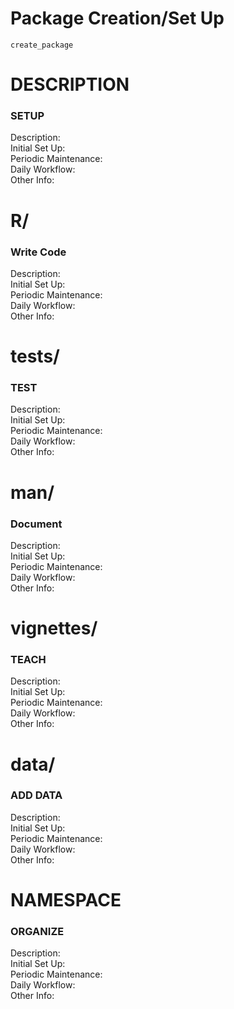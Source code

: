 # Package Creation/Set Up

    create_package

# DESCRIPTION

### SETUP

Description:  
Initial Set Up:  
Periodic Maintenance:  
Daily Workflow:  
Other Info:

# R/

### Write Code

Description:  
Initial Set Up:  
Periodic Maintenance:  
Daily Workflow:  
Other Info:

# tests/

### TEST

Description:  
Initial Set Up:  
Periodic Maintenance:  
Daily Workflow:  
Other Info:

# man/

### Document

Description:  
Initial Set Up:  
Periodic Maintenance:  
Daily Workflow:  
Other Info:

# vignettes/

### TEACH

Description:  
Initial Set Up:  
Periodic Maintenance:  
Daily Workflow:  
Other Info:

# data/

### ADD DATA

Description:  
Initial Set Up:  
Periodic Maintenance:  
Daily Workflow:  
Other Info:

# NAMESPACE

### ORGANIZE

Description:  
Initial Set Up:  
Periodic Maintenance:  
Daily Workflow:  
Other Info:
